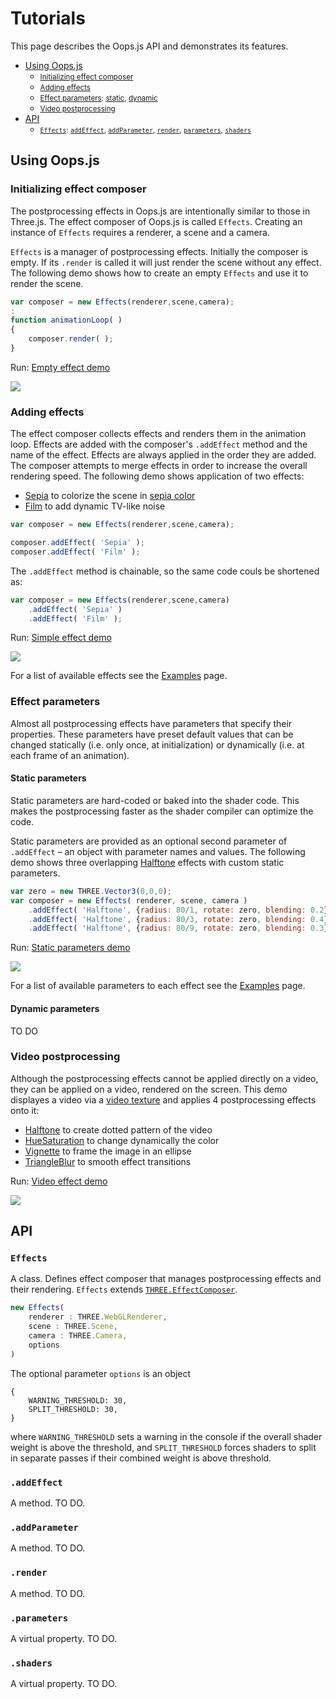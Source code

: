 # Tutorials

This page describes the Oops.js API and demonstrates its features.

* [Using Oops.js](#using-oopsjs)
	* <small>[Initializing effect composer](#initializing-effect-composer)</small>
	* <small>[Adding effects](#adding-effects)</small>
	* <small>[Effect parameters](#effect-parameters): [static](#static-parameters), [dynamic](#dynamic-parameters)</small>
	* <small>[Video postprocessing](#video-postprocessing)</small>
* [API](#api)
	* <small>[`Effects`](#effects): [`addEffect`](#addeffect), [`addParameter`](#addparameter), [`render`](#render), [`parameters`](#parameters), [`shaders`](#shaders)</small>
	



## Using Oops.js

### Initializing effect composer

The postprocessing effects in Oops.js are intentionally similar to those in
Three.js. The effect composer of Oops.js is called `Effects`. Creating an
instance of `Effects` requires a renderer, a scene and a camera.

`Effects` is a manager of postprocessing effects. Initially the composer is
empty. If its `.render` is called it will just render the scene without any
effect. The following demo shows how to create an empty `Effects` and use it
to render the scene.

```js
var composer = new Effects(renderer,scene,camera);
:
function animationLoop( )
{
	composer.render( );
}
```

Run: [Empty effect demo](empty-effect/index.html)
	
[<img src="empty-effect/snapshot.jpg">](empty-effect/index.html)



### Adding effects

The effect composer collects effects and renders them in the animation loop.
Effects are added with the composer's `.addEffect` method and the name of the
effect. Effects are always applied in the order they are added. The composer
attempts to merge effects in order to increase the overall rendering speed.
The following demo shows application of two effects:
* [Sepia](../examples/index.md#sepiashader) to colorize the scene in [sepia color](https://en.wikipedia.org/wiki/Sepia_(color))
* [Film](../examples/index.md#filmshader) to add dynamic TV-like noise


```js
var composer = new Effects(renderer,scene,camera);

composer.addEffect( 'Sepia' );
composer.addEffect( 'Film' );
```

The `.addEffect` method is chainable, so the same code couls be shortened as:

```js
var composer = new Effects(renderer,scene,camera)
    .addEffect( 'Sepia' )
    .addEffect( 'Film' );
```



Run: [Simple effect demo](simple-effect/index.html)
	
[<img src="simple-effect/snapshot.jpg">](simple-effect/index.html)

For a list of available effects see the [Examples](../examples) page.



### Effect parameters

Almost all postprocessing effects have parameters that specify their properties.
These parameters have preset default values that can be changed statically (i.e.
only once, at initialization) or dynamically (i.e. at each frame of an animation). 

#### Static parameters

Static parameters are hard-coded or baked into the shader code. This makes the
postprocessing faster as the shader compiler can optimize the code.

Static parameters are provided as an optional second parameter of `.addEffect`
&ndash; an object with parameter names and values. The following demo shows
three overlapping [Halftone](../examples/index.md#halftoneshader) effects with
custom static parameters.


```js
var zero = new THREE.Vector3(0,0,0);
var composer = new Effects( renderer, scene, camera )
    .addEffect( 'Halftone', {radius: 80/1, rotate: zero, blending: 0.2} )
    .addEffect( 'Halftone', {radius: 80/3, rotate: zero, blending: 0.4} )
    .addEffect( 'Halftone', {radius: 80/9, rotate: zero, blending: 0.3} );
```



Run: [Static parameters demo](static-parameters/index.html)
	
[<img src="static-parameters/snapshot.jpg">](static-parameters/index.html)

For a list of available parameters to each effect see the [Examples](../examples) page.




#### Dynamic parameters

TO DO






### Video postprocessing

Although the postprocessing effects cannot be applied directly on a video,
they can be applied on a video, rendered on the screen. This demo displayes a video via a [video texture](https://threejs.org/docs/#api/en/textures/VideoTexture)
and applies 4 postprocessing effects onto it:
* [Halftone](../examples/index.md#halftoneshader) to create dotted pattern of the video
* [HueSaturation](../examples/index.md#huesaturationshader) to change dynamically the color
* [Vignette](../examples/index.md#vignetteshader) to frame the image in an ellipse
* [TriangleBlur](../examples/index.md#triangleblurshader) to smooth effect transitions

Run: [Video effect demo](video-effect/index.html)
	
[<img src="video-effect/snapshot.jpg">](video-effect/index.html)








## API

### `Effects`

A class. Defines effect composer that manages postprocessing effects and their
rendering. `Effects` extends [`THREE.EffectComposer`](https://threejs.org/docs/#examples/en/postprocessing/EffectComposer).


```javascript
new Effects(
    renderer : THREE.WebGLRenderer,
	scene : THREE.Scene,
	camera : THREE.Camera,
	options
)
```
The optional parameter `options` is an object
```
{
    WARNING_THRESHOLD: 30,
    SPLIT_THRESHOLD: 30,
}
```
where `WARNING_THRESHOLD` sets a warning in the console if the overall shader weight is above the threshold, and `SPLIT_THRESHOLD` forces shaders to split in separate passes if their combined weight is above threshold.


### `.addEffect`

A method. TO DO.


### `.addParameter`

A method. TO DO.


### `.render`

A method. TO DO.


### `.parameters`

A virtual property. TO DO.


### `.shaders`

A virtual property. TO DO.
